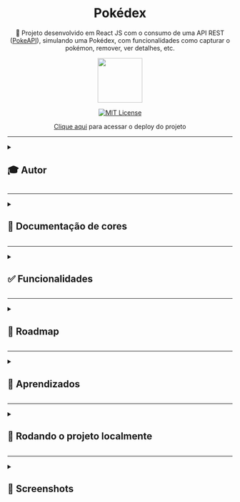 <div align="center">
  
# Pokédex
  
🐣 Projeto desenvolvido em React JS com o consumo de uma API REST ([PokeAPI](https://pokeapi.co/)), simulando uma Pokédex, com funcionalidades como capturar o pokémon, remover, ver detalhes, etc.
  
  <img src="https://user-images.githubusercontent.com/70871620/193479141-2ebcdf2e-83af-4afe-b729-1c0470ac28d8.gif" height="100px">
  
<br>
  
[![MIT License](https://img.shields.io/badge/License-MIT-green.svg)](https://choosealicense.com/licenses/mit/)
 
[Clique aqui](http://pokedex22.vercel.app) para acessar o deploy do projeto
  
</div>

---

<details>
<summary><h2>🎓 Autor</h2></summary>

<div align="left">
  
[Matheus Queiroz](https://github.com/matheusqueirozds) |  
:-------------------------:|
 <a href="https://github.com/matheusqueirozds"><img src="https://avatars.githubusercontent.com/u/70871620?v=4" width="100px;" alt="Foto do Matheus Queiroz no GitHub"/></a> |
  
</div>
</details>

---

<details>
<summary><h2>🎨 Documentação de cores</h2></summary>
<div>

| Cor | Hexadecimal |
| :---: | :---: |
| cor 1 | #ef5350 |
| cor 2 | #ffffff |

</div>  
</details>

---

<details>
<summary><h2>✅ Funcionalidades</h2></summary>

Seguem as principais features acrescentadas nesse projeto:

-  [x] O usuário consegue acessar a página Home, onde encontra uma lista com, no mínimo, 20 Pokémons
-  [x] Cada Pokémon da lista é representado como um card com opções de adicionar à Pokédex e ver detalhes
-  [x] O usuário consegue adicionar um Pokémon à sua Pokédex
-  [x] O usuário consegue remover um Pokémon da Pokédex
-  [x] Não é possível adicionar duas vezes o mesmo Pokémon na Pokédex
-  [x] Cabeçalho com botões para transitar entre Home e Pokédex
-  [x] O usuário consegue acessar a página da Pokédex, onde encontra uma lista dos Pokémons adicionados
-  [x] O usuário consegue abrir uma página de detalhes específicos de um Pokémon, esteja ele na Home ou na Pokédex
-  [x] [Desafio] Listas de Pokémons paginadas
-  [x] [Desafio] Todas as telas do site são responsivas

</details>  
  
 --- 
 
<details>
<summary><h2>🚫 Roadmap</h2></summary>

Seguem as implementações a serem adicionadas nesse projeto:

-  [ ] O usuário conseguirá usar o botão no cabeçalho da página de Detalhes para adicionar ou remover Pokémon da Pokédex
-  [ ] [Desafio] O usuário conseguirá fazer uma batalha entre dois Pokémons e há uma resposta de quem é o vitorioso

</details>  
  
 --- 
 
<details>
<summary><h2>🎯 Aprendizados</h2></summary>

Nesse projeto, usei a Poke Api como fonte de dados para o projeto. Ela é uma API pública, bastante utilizada como fonte de dados para aplicações focadas em aprendizado de programação.

</details>    
  
 ---

<details>
<summary><h2>🔄 Rodando o projeto localmente</h2></summary>  
  
Clone o projeto via HTTPS

```bash
  git clone https://github.com/matheusqueirozds/pokedex.git
```

Entre no diretório do projeto

```bash
  cd pokedex
```

Instale todas as dependências abaixo:

```bash
  npm i axios
```

```bash
  npm i react-router-dom
```

```bash
  npm i styled-components
```

Inicie o servidor

```bash
  npm run start
```

</details>  
  
 --- 
 
<details>
<summary><h2>🔳 Screenshots</h2></summary>

<div align="center">

 Home | Página de detalhes 
  --- | --- 
  <img src="https://user-images.githubusercontent.com/70871620/193480187-8c9475d3-4cf4-4b3b-834a-d87570406957.png" max-width="1220px" title="Página inicial"/> | <img src="https://user-images.githubusercontent.com/70871620/193480267-c05cf775-d140-4695-bdba-908c5dfa23f9.png" max-width="1220px" title="Página de detalhes" align="right" /> 

</div>
</details>
